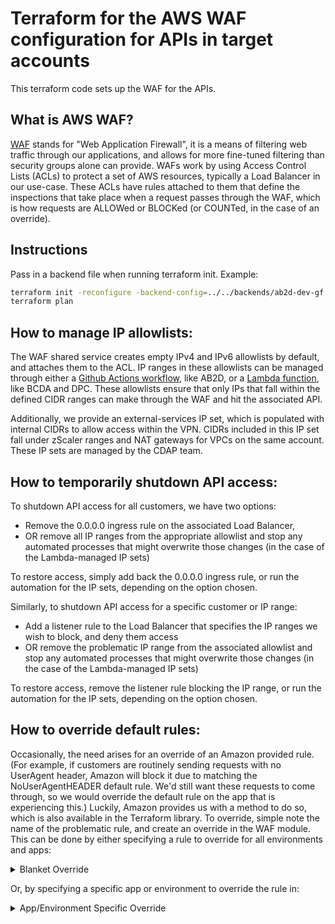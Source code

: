 # Terraform for the AWS WAF configuration for APIs in target accounts

This terraform code sets up the WAF for the APIs.

## What is AWS WAF?

[WAF](https://docs.aws.amazon.com/waf/latest/developerguide/waf-chapter.html) stands for "Web Application Firewall", it is a means of filtering web traffic through our applications, and allows for more fine-tuned filtering than security groups alone can provide. WAFs work by using Access Control Lists (ACLs) to protect a set of AWS resources, typically a Load Balancer in our use-case. These ACLs have rules attached to them that define the inspections that take place when a request passes through the WAF, which is how requests are ALLOWed or BLOCKed (or COUNTed, in the case of an override).

## Instructions

Pass in a backend file when running terraform init. Example:

```bash
terraform init -reconfigure -backend-config=../../backends/ab2d-dev-gf.s3.tfbackend
terraform plan
```

## How to manage IP allowlists:

The WAF shared service creates empty IPv4 and IPv6 allowlists by default, and attaches them to the ACL. IP ranges in these allowlists can be managed through either a [Github Actions workflow](https://github.com/CMSgov/cdap/blob/main/.github/workflows/ab2d-ip-sets-sync.yml), like AB2D, or a [Lambda function](https://github.com/CMSgov/cdap/tree/main/terraform/services/api-waf-sync), like BCDA and DPC. These allowlists ensure that only IPs that fall within the defined CIDR ranges can make through the WAF and hit the associated API.

Additionally, we provide an external-services IP set, which is populated with internal CIDRs to allow access within the VPN. CIDRs included in this IP set fall under zScaler ranges and NAT gateways for VPCs on the same account. These IP sets are managed by the CDAP team.

## How to temporarily shutdown API access:

To shutdown API access for all customers, we have two options:

- Remove the 0.0.0.0 ingress rule on the associated Load Balancer,
- OR remove all IP ranges from the appropriate allowlist and stop any automated processes that might overwrite those changes (in the case of the Lambda-managed IP sets)

To restore access, simply add back the 0.0.0.0 ingress rule, or run the automation for the IP sets, depending on the option chosen.

Similarly, to shutdown API access for a specific customer or IP range:

- Add a listener rule to the Load Balancer that specifies the IP ranges we wish to block, and deny them access
- OR remove the problematic IP range from the associated allowlist and stop any automated processes that might overwrite those changes (in the case of the Lambda-managed IP sets)

To restore access, remove the listener rule blocking the IP range, or run the automation for the IP sets, depending on the option chosen.

## How to override default rules:

Occasionally, the need arises for an override of an Amazon provided rule. (For example, if customers are routinely sending requests with no UserAgent header, Amazon will block it due to matching the NoUserAgentHEADER default rule. We'd still want these requests to come through, so we would override the default rule on the app that is experiencing this.) Luckily, Amazon provides us with a method to do so, which is also available in the Terraform library. To override, simple note the name of the problematic rule, and create an override in the WAF module. This can be done by either specifying a rule to override for all environments and apps:
<details>
<summary>Blanket Override</summary>

```
rule_action_override {
  name = "SizeRestrictions_BODY"
  action_to_use {
    count {}
  }
}
```
</details>

Or, by specifying a specific app or environment to override the rule in:
<details>
<summary>App/Environment Specific Override</summary>

```
dynamic "rule_action_override" {
  for_each = var.app == "dpc" ? ["apply"] : []
  content {
    name = "CrossSiteScripting_BODY"
    action_to_use {
      count {}
    }
  }
}
```
</details>
